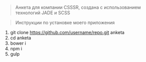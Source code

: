 > Анкета для компании CSSSR, создана с использованием технологий JADE и SCSS

> Инструкции по установке моего приложения

1. git clone https://github.com/username/repo.git anketa
2. cd anketa
3. bower i
4. npm i
5. gulp
